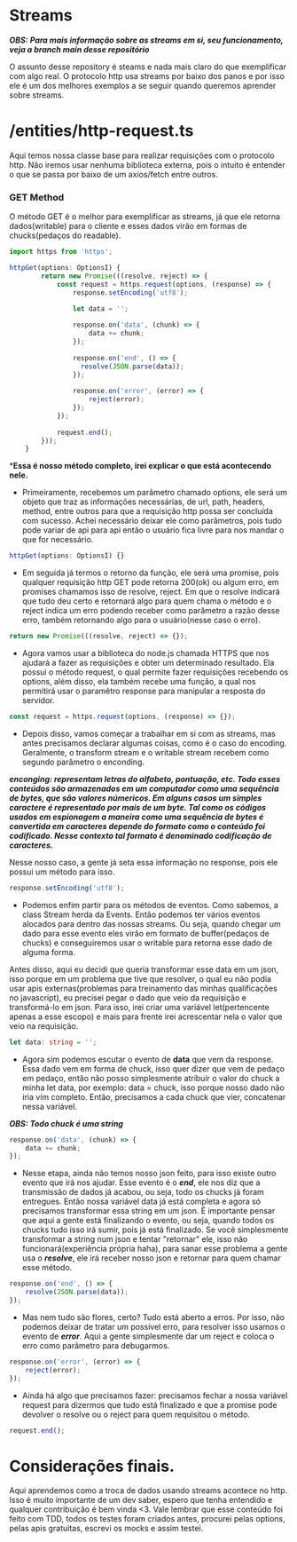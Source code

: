 # Streams 

***OBS: Para mais informação sobre as streams em si, seu funcionamento, veja a branch main desse repositório***

O assunto desse repository é steams e nada mais claro do que exemplificar com algo real.
O protocolo http usa streams por baixo dos panos e por isso ele é um dos melhores exemplos a se seguir quando queremos aprender sobre streams.

# /entities/http-request.ts

Aqui temos nossa classe base para realizar requisições com o protocolo http. Não iremos usar nenhuma biblioteca externa, pois o intuito é entender o que se passa por baixo de um axios/fetch entre outros.

### GET Method

O método GET é o melhor para exemplificar as streams, já que ele retorna dados(writable) para o cliente e esses dados virão em formas de chucks(pedaços do readable).

```ts
import https from 'https';

httpGet(options: OptionsI) {
        return new Promise(((resolve, reject) => {
            const request = https.request(options, (response) => {
                response.setEncoding('utf8');

                let data = '';
            
                response.on('data', (chunk) => {
                    data += chunk;
                });
        
                response.on('end', () => {
                  resolve(JSON.parse(data));
                });
        
                response.on('error', (error) => {
                    reject(error);
                });
            });
            
            request.end();
        }));
    }
```

***Essa é nosso método completo, irei explicar o que está acontecendo nele.**

- Primeiramente, recebemos um parâmetro chamado options, ele será um objeto que traz as informações necessárias, de url, path, headers, method, entre outros para que a requisição http possa ser concluída com sucesso. Achei necessário deixar ele como parâmetros, pois tudo pode variar de api para api então o usuário fica livre para nos mandar o que for necessário.


```ts
httpGet(options: OptionsI) {}
```

- Em seguida já termos o retorno da função, ele será uma promise, pois qualquer requisição http GET pode retorna 200(ok) ou algum erro, em promises chamamos isso de resolve, reject. Em que o resolve indicará que tudo deu certo e retornará algo para quem chama o método e o reject indica um erro podendo receber como parâmetro a razão desse erro, também retornando algo para o usuário(nesse caso o erro).

```ts
return new Promise(((resolve, reject) => {});
```

- Agora vamos usar a biblioteca do node.js chamada HTTPS que nos ajudará a fazer as requisições e obter um determinado resultado. Ela possui o método request, o qual permite fazer requisições recebendo os options, além disso, ela também recebe uma função, a qual nos permitirá usar o paramêtro response para manipular a resposta do servidor.

```ts
const request = https.request(options, (response) => {});
```

- Depois disso, vamos começar a trabalhar em si com as streams, mas antes precisamos declarar algumas coisas, como é o caso do encoding. Geralmente, o transform stream e o writable stream recebem como segundo parâmetro o enconding.

***enconging: representam letras do alfabeto, pontuação, etc. Todo esses conteúdos são armazenados em um computador como uma sequência de bytes, que são valores númericos. Em alguns casos um simples caractere é representado por mais de um byte. Tal como os códigos usados em espionagem a maneira como uma sequência de bytes é convertida em caracteres depende do formato como o conteúdo foi codificado. Nesse contexto tal formato é denominado codificação de caracteres.***

Nesse nosso caso, a gente já seta essa informação no response, pois ele possui um método para isso.

```ts
response.setEncoding('utf8');
```

- Podemos enfim partir para os métodos de eventos. Como sabemos, a class Stream herda da Events. Então podemos ter vários eventos alocados para dentro das nossas streams. Ou seja, quando chegar um dado para esse evento eles virão em formato de buffer(pedaços de chucks) e conseguiremos usar o writable para retorna esse dado de alguma forma.

Antes disso, aqui eu decidi que queria transformar esse data em um json, isso porque em um problema que tive que resolver, o qual eu não podia usar apis externas(problemas para treinamento das minhas qualificações no javascript), eu precisei pegar o dado que veio da requisição e transformá-lo em json. Para isso, irei criar uma variável let(pertencente apenas a esse escopo) e mais para frente irei acrescentar nela o valor que veio na requisição.

```ts
let data: string = '';
```

- Agora sim podemos escutar o evento de **data** que vem da response. Essa dado vem em forma de chuck, isso quer dizer que vem de pedaço em pedaço, então não posso simplesmente atribuir o valor do chuck a minha let data, por exemplo: data = chuck, isso porque nosso dado não iria vim completo. Então, precisamos a cada chuck que vier, concatenar nessa variável.

***OBS: Todo chuck é uma string***

```ts
response.on('data', (chunk) => {
    data += chunk;
});
```

- Nesse etapa, ainda não temos nosso json feito, para isso existe outro evento que irá nos ajudar. Esse evento é o ***end***, ele nos diz que a transmissão de dados já acabou, ou seja, todo os chucks já foram entregues. Então nossa variável data já está completa e agora só precisamos transformar essa string em um json. É importante pensar que aqui a gente está finalizando o evento, ou seja, quando todos os chucks tudo isso irá sumir, pois já está finalizado. Se você simplesmente transformar a string num json e tentar "retornar" ele, isso não funcionará(experiência própria haha), para sanar esse problema a gente usa o ***resolve***, ele irá receber nosso json e retornar para quem chamar esse método.

```ts
response.on('end', () => {
    resolve(JSON.parse(data));
});
```

- Mas nem tudo são flores, certo? Tudo está aberto a erros. Por isso, não podemos deixar de tratar um possível erro, para resolver isso usamos o evento de ***error***. Aqui a gente simplesmente dar um reject e coloca o erro como parâmetro para debugarmos.

```ts
response.on('error', (error) => {
    reject(error);
});
```

- Ainda há algo que precisamos fazer: precisamos fechar a nossa variável request para dizermos que tudo está finalizado e que a promise pode devolver o resolve ou o reject para quem requisitou o método.

```ts
request.end();
```

# Considerações finais.

Aqui aprendemos como a troca de dados usando streams acontece no http. Isso é muito importante de um dev saber, espero que tenha entendido e qualquer contribuição é bem vinda <3. Vale lembrar que esse conteúdo foi feito com TDD, todos os testes foram criados antes, procurei pelas options, pelas apis gratuitas, escrevi os mocks e assim testei.